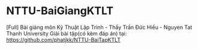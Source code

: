 # NTTU-BaiGiangKTLT
[Full] Bài giảng môn Kỹ Thuật Lập Trình - Thầy Trần Đức Hiếu - Nguyen Tat Thanh University
Giải bài tập(có kèm đáp án) tại: https://github.com/phatjkk/NTTU-BaiTapKTLT
